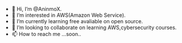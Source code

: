 - 👋 Hi, I’m @AninmoX.
- 👀 I’m interested in AWS(Amazon Web Service).
- 🌱 I’m currently learning free avaliable on open source.
- 💞️ I’m looking to collaborate on learning AWS,cybersecurity courses.
- 📫 How to reach me ...soon..

<!---
AninmoX/AninmoX is a ✨ special ✨ repository because its `README.md` (this file) appears on your GitHub profile.
You can click the Preview link to take a look at your changes.
--->
